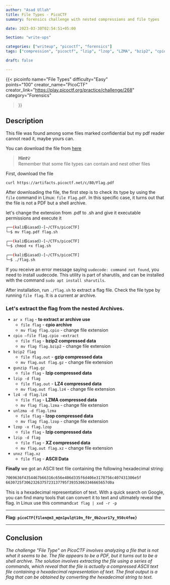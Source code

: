 ```yaml
---
author: "Asad Ullah"
title: File Types - PicoCTF
summary: forensics challenge with nested compressions and file types

date: 2023-03-30T02:54:51+05:00

Section: "write-ups"

categories: ["writeup", "picoctf", "forensics"]
tags: ["compression", "picoctf", "lzip", "lzop", "LZMA", "bzip2", "cpio", "ctf", "forensics"]

draft: false

---
```



{{< 
picoinfo 
name="File Types" 
difficulty="Easy"  
points="100"
creator_name="PicoCTF" creator_link="https://play.picoctf.org/practice/challenge/268" 
category="Forensics"
>}}

## Description

This file was found among some files marked confidential but my pdf reader cannot read it, maybe yours can.

You can download the file from [here](https://artifacts.picoctf.net/c/80/Flag.pdf)

> **Hint💡**  
> Remember that some file types can contain and nest other files

First, download the file 

```bash
curl https://artifacts.picoctf.net/c/80/Flag.pdf
```

After downloading the file, the first step is to check its type by using the `file` command in Linux: `file Flag.pdf`. In this specific case, it turns out that the file is not a PDF but a shell archive.

let's change the extension from .pdf to .sh and give it executable permissions and execute it 

```bash
┌──(kali㉿iasad)-[~/CTFs/picoCTF]
└─$ mv flag.pdf flag.sh

┌──(kali㉿iasad)-[~/CTFs/picoCTF]
└─$ chmod +x flag.sh

┌──(kali㉿iasad)-[~/CTFs/picoCTF]
└─$ ./flag.sh
```

If you receive an error message saying `uudecode: command not found`, you need to install uudecode. This utility is part of sharutils, and can be installed with the command `sudo apt install sharutils`.

After installation, run `./flag.sh` to extract a flag file. Check the file type by running `file flag`. It is a current ar archive.

### Let's extract the flag from the nested Archives.

- `ar x flag` - **to extract ar archive use**
    - `file flag` - **cpio archive**
    - `mv flag flag.cpio` -  change file extension
- `cpio —file flag.cpio —extract`
    - `file flag` - **bzip2 compressed data**
    - `mv flag flag.bzip2` - change file extension
- `bzip2 flag`
    - `file flag.out` - **gzip compressed data**
    - `mv flag.out flag.gz` - change file extension
- `gunzip flag.gz`
    - `file flag` - **lzip compressed data**
- `lzip -d flag`
    - `file flag.out` - **LZ4 compressed data**
    - `mv flag.out flag.lz4` - change file extension
- `lz4 -d flag.lz4`
    - `file flag` - **LZMA compressed data**
    - `mv flag flag.lzma` - change file extension
- `unlzma -d flag.lzma`
    - `file flag` - **lzop compressed data**
    - `mv flag flag.lzop` - change file extension
- `lzop -x flag.lzop`
    - `file flag` - **lzip compressed data**
- `lzip -d flag`
    - `file flag` - **XZ compressed data**
    - `mv flag.out flag.xz` - change file extension
- `unxz flag.xz`
    - `file flag` - **ASCII Data**

**Finally** we got an ASCII text file containing the following hexadecimal string:

```bash
7069636f4354467b66316c656e406d335f6d406e3170756c407431306e5f
6630725f3062326375723137795f39353063346665657d0a
```

This is a hexadecimal representation of text. With a quick search on Google, you can find many tools that can convert it to text and ultimately reveal the flag. in Linux use this command`cat flag | xxd -r -p`

---

**Flag: `picoCTF{f1len@m3_m@n1pul@t10n_f0r_0b2cur17y_950c4fee}`**

---

## Conclusion

*The challenge "File Type" on PicoCTF involves analyzing a file that is not what it seems to be. The file appears to be a PDF, but it turns out to be a shell archive. The solution involves extracting the file using a series of commands, which reveal that the file is actually a compressed ASCII text file containing a hexadecimal representation of text. The final output is a flag that can be obtained by converting the hexadecimal string to text.*